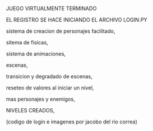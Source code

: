 JUEGO VIRTUALMENTE TERMINADO

EL REGISTRO SE HACE INICIANDO EL ARCHIVO LOGIN.PY

sistema de creacion de personajes facilitado,

sitema de fisicas,

sistema de animaciones,

escenas,

transicion y degradado de escenas,

reseteo de valores al iniciar un nivel,

mas personajes y enemigos,

NIVELES CREADOS,

(codigo de login e imagenes por jacobo del rio correa)
